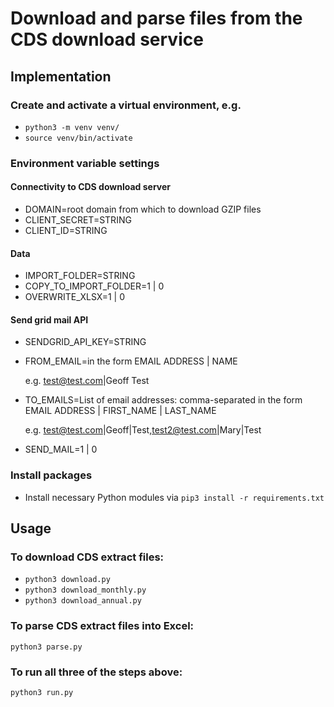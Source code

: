 # Download and parse files from the CDS download service

## Implementation

### Create and activate a virtual environment, e.g.

- `python3 -m venv venv/`
- `source venv/bin/activate`

### Environment variable settings

#### Connectivity to CDS download server

- DOMAIN=root domain from which to download GZIP files
- CLIENT_SECRET=STRING
- CLIENT_ID=STRING

#### Data

- IMPORT_FOLDER=STRING
- COPY_TO_IMPORT_FOLDER=1 | 0
- OVERWRITE_XLSX=1 | 0

#### Send grid mail API

- SENDGRID_API_KEY=STRING
- FROM_EMAIL=in the form EMAIL ADDRESS | NAME

  e.g. test@test.com|Geoff Test

- TO_EMAILS=List of email addresses: comma-separated in the form EMAIL ADDRESS | FIRST_NAME | LAST_NAME

  e.g. test@test.com|Geoff|Test,test2@test.com|Mary|Test

- SEND_MAIL=1 | 0

### Install packages

- Install necessary Python modules via `pip3 install -r requirements.txt`

## Usage

### To download CDS extract files:

- `python3 download.py`
- `python3 download_monthly.py`
- `python3 download_annual.py`

### To parse CDS extract files into Excel:

`python3 parse.py`

### To run all three of the steps above:

`python3 run.py`
